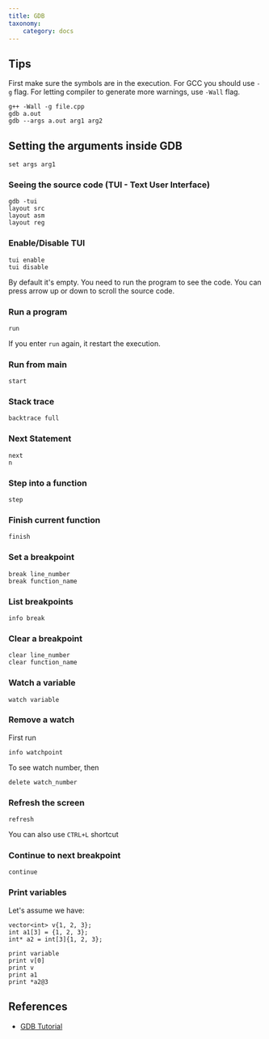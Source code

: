 ```yaml
---
title: GDB
taxonomy:
    category: docs
---
```


## Tips

First make sure the symbols are in the execution. For GCC you should use `-g` flag. For letting compiler to generate more warnings, use `-Wall` flag.

```
g++ -Wall -g file.cpp
gdb a.out
gdb --args a.out arg1 arg2
```

## Setting the arguments inside GDB

```
set args arg1
```

### Seeing the source code (TUI - Text User Interface)

```
gdb -tui
layout src
layout asm
layout reg
```

### Enable/Disable TUI

```
tui enable
tui disable
```

By default it's empty. You need to run the program to see the code. You can press arrow up or down to scroll the source code.

### Run a program

```
run
```

If you enter `run` again, it restart the execution.

### Run from main

```
start
```

### Stack trace

```
backtrace full
```

### Next Statement

```
next
n
```

### Step into a function

```
step
```

### Finish current function

```
finish
```

### Set a breakpoint

```
break line_number
break function_name
```

### List breakpoints

```
info break
```

### Clear a breakpoint

```
clear line_number
clear function_name
```

### Watch a variable

```
watch variable
```

### Remove a watch

First run

```
info watchpoint
```

To see watch number, then

```
delete watch_number
```

### Refresh the screen

```
refresh
```

You can also use `CTRL+L` shortcut

### Continue to next breakpoint

```
continue
```

### Print variables

Let's assume we have:

```
vector<int> v{1, 2, 3};
int a1[3] = {1, 2, 3};
int* a2 = int[3]{1, 2, 3};
```

```
print variable
print v[0]
print v
print a1
print *a2@3
```

## References

* [GDB Tutorial](https://www.youtube.com/watch?v=bWH-nL7v5F4)
